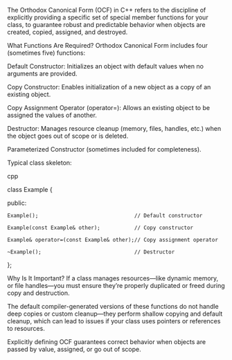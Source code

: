 The Orthodox Canonical Form (OCF) in C++ refers to the discipline of explicitly providing a specific set of special member functions for your class, to guarantee robust and predictable behavior when objects are created, copied, assigned, and destroyed.

What Functions Are Required?
Orthodox Canonical Form includes four (sometimes five) functions:

Default Constructor: Initializes an object with default values when no arguments are provided.

Copy Constructor: Enables initialization of a new object as a copy of an existing object.

Copy Assignment Operator (operator=): Allows an existing object to be assigned the values of another.

Destructor: Manages resource cleanup (memory, files, handles, etc.) when the object goes out of scope or is deleted.

Parameterized Constructor (sometimes included for completeness).

Typical class skeleton:

cpp

class Example {

public:

    Example();                               // Default constructor
    
    Example(const Example& other);           // Copy constructor
    
    Example& operator=(const Example& other);// Copy assignment operator
    
    ~Example();                              // Destructor
    
};

Why Is It Important?
If a class manages resources—like dynamic memory, or file handles—you must ensure they’re properly duplicated or freed during copy and destruction.

The default compiler-generated versions of these functions do not handle deep copies or custom cleanup—they perform shallow copying and default cleanup, which can lead to issues if your class uses pointers or references to resources.

Explicitly defining OCF guarantees correct behavior when objects are passed by value, assigned, or go out of scope.
